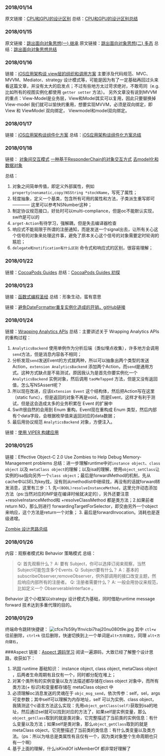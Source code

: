 ### 2018/01/14

原文链接：[CPU和GPU的设计区别](http://www.cnblogs.com/biglucky/p/4223565.html)
总结：[CPU和GPU的设计区别总结](quiver-note-url/77AD7A0F-5370-4B51-B16A-ECAA399EAF7E)

### 2018/01/15
原文链接：[跳出面向对象思想(一) 继承](https://casatwy.com/tiao-chu-mian-xiang-dui-xiang-si-xiang-yi-ji-cheng.html)
原文链接：[跳出面向对象思想(二) 多态](https://casatwy.com/tiao-chu-mian-xiang-dui-xiang-si-xiang-er-duo-tai.html)
总结：[跳出面向对象思想总结](quiver-note-url/ED3A2D65-03B3-4C9C-9194-821191756BEB)

### 2018/01/16
链接：[iOS应用架构谈 view层的组织和调用方案](https://casatwy.com/iosying-yong-jia-gou-tan-viewceng-de-zu-zhi-he-diao-yong-fang-an.html)
主要涉及代码规范、MVC、MVVM、Mediator、strategy 设计模式等，可能是因为有了一定基础再回过头来看这篇文章，并没有太大的启发点；不过有些地方太过苛求绝对，不敢苟同（e.g. 比如所有的视图实例化都使用 `getter setter` 方法）。
另外文章没有说到MVVM的重点：View-Model是业务层，View和Model其实可以复用，因此只要替换掉 View-model 我们就可以愉快的重用，想要实现MVVM，必须是双向绑定，即 View 和 ViewModel 双向绑定， Viewmodel和model双向绑定。

### 2018/01/17
链接：[iOS应用架构谈组件化方案](https://casatwy.com/iOS-Modulization.html)
总结：[iOS应用架构谈组件化方案总结](quiver-note-url/02C80AA7-BF70-4D7E-89B4-8E84324328CD)

### 2018/01/18
链接：
[对象间交互模式](https://casatwy.com/communication_patterns.html)
[一种基于ResponderChain的对象交互方式](https://casatwy.com/responder_chain_communication.html)
[去model化和数据对象](https://casatwy.com/OOP_nomodel.html)

总结：
1. 对象之间简单传值，即定义外部属性，例如`property(nonamatic,copy)NSString *stockName`，写死了属性；
2. 轻度抽象，定义一个基类，包含所有可用的属性和方法，子类派生重写即可 ———— 这里可以参考NSNumber这种；
3. 制定协议规范接口，好处时可以multi-compliance，但是oc不能默认实现，swift是可以的
4. `arget-Action`有待学习，强解耦，但是失去编译器检查
5. 响应式不能局限于所谓的注册通知，而是发送一个signal出去，让所有关心这个信号的对象来处理这件事，避免了原本关心这个信号的对象需要定时轮询的尴尬；
6. `delegate和notification有什么区别` 命令式和响应式的区别，很容易理解；

### 2018/01/22
链接：[CocoaPods Guides](https://guides.cocoapods.org/)
总结：[CocoaPods Guides 初探](quiver-note-url/77FA36ED-91BE-4E1B-8244-F6B50941311F)

### 2018/01/23
链接：[函数式编程圣经](https://mp.weixin.qq.com/s/0gErQ3tjDLZuD1bYOhi0mQ)
总结：形象生动，蛮有意思

链接：[避免DateFormatter重复实例化造成的开销，gitHub链接](https://github.com/BrooksWon/BTNSDateFormatterFactory/blob/master/BTNSDateFormatterFactory/BTNSDateFormatterFactory.m)
### 2018/01/24
链接：[Wrapping Analytics APIs](https://talk.objc.io/episodes/S01E83-wrapping-analytics-apis)
总结：主要讲述关于 Wrapping Analytics APIs 的重构过程：
1. `AnalyticsBackend` 使用单例作为分析后端（类似埋点收集），许多地方会调用`send`方法，但是消息内容各不相同；
2. 分析发现`send`发送Event的方式就两种，所以可以抽象出两个类型的发送Action，`extension AnalyticsBackend` 添加两个Action，而`send`是通用方式。这种方式缺点是不易测试，原因我认为是首先你要实例化一个 `AnalyticsBackend` 实例对象，然后调用 `taoMeTapped` 方法，但是又没有返回值，怎么写NSAssert呢？
3. 所以现在改进，应该`Extension Event` 这个结构体，然后把Action写在这里（static func），但是返回的对象不再是void，而是Event，这样才有利于测试，但是这会造成太多的业务积累在 Event 的扩展中
4. Swift很自然的会用到 Enum 重构。Event现在重构成 Enum 类型，然后内部有个data字段，会根据枚举值来返回对应的data数据；
5. 最后用协议规范 `AnalyticsBackend` 对象，方便注入。

链接：[使用 VIPER 构建应用](https://www.objccn.io/issue-13-5/)

### 2018/01/25
链接：Effective Object-C 2.0 Use Zombies to Help Debug Memory-Management problems
总结：进一步理解runtime中对`instance object`、`class object` 以及 `metaClass object`的理解；以及isa的理解，使用`object_setClass`让实例的isa指向另外一个`class object`；最后是forwardMethod的机制，先从cache中以SEL为key找，没有则从methodlist中继续找，再没有的话就forward转发消息，这里有三步：1. 先`+(BOOL)resolveInstanceMethod`，这里允许动态添加方法（ps:当然对应的IMP是在编译时候就决定的），另外还要注意+resolveInstanceMethod和 +resolveClassMethod 都是类方法；2.如果前者return NO，那么则进行 forwardingTargetForSelector，即交由另外一个object来响应，这个方法是return一个对象； 3. 最后是forwardInvocation。消耗也是逐级递增。

[Zombie 设计思路总结](quiver-note-url/2DF63FEB-CEC5-4620-8022-82FD8833E25F)

### 2018/01/26
内容：观察者模式和 Behavior 策略模式
总结：
>Q: 首先观察什么？ 
>A: 要有 Subject，你可以选择订阅来观察，当然Subject可能包含多个Events.
>Q: Subject要有什么？ 
>A：基本的subscribeObserver,removeObserver，供外部调用的接口改变主题，然后响应内部所有的注册者。
>Q: 注册者需要什么？ 
>A: 一般会用协议来规范，比如定义一个 ObserverableInterface 。

Behavior 这个小框架以strategy 设计模式为基础，同时借助runtime message forward 技术达到多重代理的目的。

### 2018/01/29
终端命令跳转快捷键：
![cfce7b59ly1fnvicbi7haj20nu080t9e.jpg](quiver-image-url/9D4DA932E3297BA4B516D62698F6B2FD.jpg)
其中 `ctl+w` 往前删除，`ctrl+k` 往后删除，快速切换到上一个单词是`alt+方向键左`，同理 `alt+方向键右`，

###Aspect
链接：[Aspect 源码学习](https://github.com/steipete/Aspects)
阅读一遍源码，大致已经了解整个设计思路，收获如下：
1. 巩固 runtime 基础知识： instance object, class object, metaClass object ，后两者生命周期有且仅有一个，同时都分配在堆上；
2. 对某个类所有的实例变量以及方法描述都存储在class object 对象中，而所有类方法(+ 标识)和变量都存储在 metaClass object 中
3. 必须理解oc消息发送的灵魂在于 `objc_msg_send`，依次传参：self，sel，args可变参数；其中self可以理解为内存地址，self 可以为实例、class object，我猜测这个c语言方法这么实现：先用`object_getClass(self)`获取到isa的地址，然后通过sel就可以找到对应的方法了，如果self是实例变量，那么`object_getClass`取到的就是类对象，它完整描述了当前类的实例信息：有什么变量以及方法；如果self是类对象，那么`object_getClass`取到的就是metaClass object，它完整描述了当前类的类信息：有什么类变量以及类方法。（ps：所以为啥总是类属性有且仅有一个，因为类对象整个生命周期也只有一个啊）
4. 基于上面的理解，什么isKindOf isMemberOf 都非常好理解了

